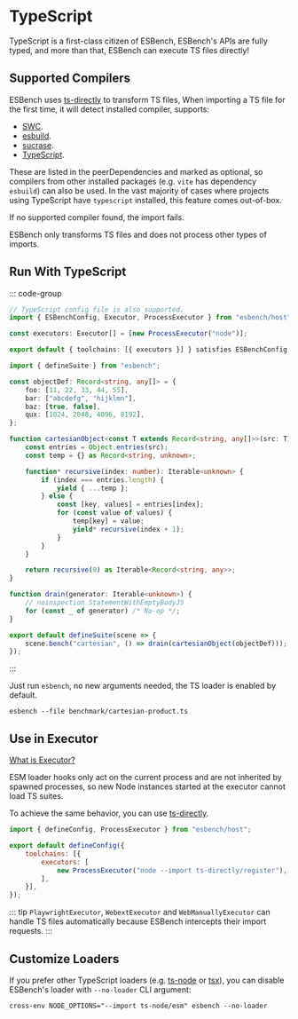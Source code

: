 # TypeScript

TypeScript is a first-class citizen of ESBench, ESBench's APIs are fully typed, and more than that, ESBench can execute TS files directly!

## Supported Compilers

ESBench uses [ts-directly](https://github.com/Kaciras/ts-directly) to transform TS files, When importing a TS file for the first time, it will detect installed compiler, supports:

- [SWC](https://github.com/swc-project/swc).
- [esbuild](https://github.com/evanw/esbuild).
- [sucrase](https://github.com/alangpierce/sucrase).
- [TypeScript](https://github.com/microsoft/TypeScript/wiki/Using-the-Compiler-API#a-simple-transform-function).

These are listed in the peerDependencies and marked as optional, so compilers from other installed packages (e.g. `vite` has dependency `esbuild`) can also be used. In the vast majority of cases where projects using TypeScript have `typescript` installed, this feature comes out-of-box.

If no supported compiler found, the import fails.

ESBench only transforms TS files and does not process other types of imports.

## Run With TypeScript

::: code-group
```typescript [esbench.config.ts]
// TypeScript config file is also supported.
import { ESBenchConfig, Executor, ProcessExecutor } from "esbench/host";

const executors: Executor[] = [new ProcessExecutor("node")];

export default { toolchains: [{ executors }] } satisfies ESBenchConfig;
```
```typescript [benchmark/cartesian-product.ts]
import { defineSuite } from "esbench";

const objectDef: Record<string, any[]> = {
	foo: [11, 22, 33, 44, 55],
	bar: ["abcdefg", "hijklmn"],
	baz: [true, false],
	qux: [1024, 2048, 4096, 8192],
};

function cartesianObject<const T extends Record<string, any[]>>(src: T) {
	const entries = Object.entries(src);
	const temp = {} as Record<string, unknown>;

	function* recursive(index: number): Iterable<unknown> {
		if (index === entries.length) {
			yield { ...temp };
		} else {
			const [key, values] = entries[index];
			for (const value of values) {
				temp[key] = value;
				yield* recursive(index + 1);
			}
		}
	}

	return recursive(0) as Iterable<Record<string, any>>;
}

function drain(generator: Iterable<unknown>) {
	// noinspection StatementWithEmptyBodyJS
	for (const _ of generator) /* No-op */;
}

export default defineSuite(scene => {
	scene.bench("cartesian", () => drain(cartesianObject(objectDef)));
});
```
:::

Just run `esbench`, no new arguments needed, the TS loader is enabled by default.

```shell
esbench --file benchmark/cartesian-product.ts
```

## Use in Executor

[What is Executor?](./toolchains)

ESM loader hooks only act on the current process and are not inherited by spawned processes, so new Node instances started at the executor cannot load TS suites.

To achieve the same behavior, you can use [ts-directly](https://github.com/Kaciras/ts-directly).

```javascript
import { defineConfig, ProcessExecutor } from "esbench/host";

export default defineConfig({ 
	toolchains: [{
		executors: [
			new ProcessExecutor("node --import ts-directly/register"),
		],
	}],
});
```

::: tip
`PlaywrightExecutor`, `WebextExecutor` and `WebManuallyExecutor` can handle TS files automatically because ESBench intercepts their import requests.
:::

## Customize Loaders

If you prefer other TypeScript loaders (e.g. [ts-node](https://github.com/TypeStrong/ts-node) or [tsx](https://github.com/privatenumber/tsx)), you can disable ESBench's loader with `--no-loader` CLI argument:

```shell
cross-env NODE_OPTIONS="--import ts-node/esm" esbench --no-loader
```
